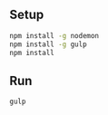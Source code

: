 ## Setup
```bash
npm install -g nodemon
npm install -g gulp
npm install
```

## Run
```bash
gulp
```
